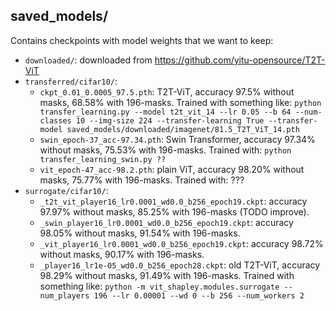 ## saved_models/
Contains checkpoints with model weights that we want to keep:
- `downloaded/`: downloaded from https://github.com/yitu-opensource/T2T-ViT
- `transferred/cifar10/`:
    - `ckpt_0.01_0.0005_97.5.pth`: T2T-ViT, accuracy 97.5% without masks, 68.58% with 196-masks. Trained with something like:
        `python transfer_learning.py --model t2t_vit_14 --lr 0.05 --b 64 --num-classes 10 --img-size 224 --transfer-learning True --transfer-model saved_models/downloaded/imagenet/81.5_T2T_ViT_14.pth`
    - `swin_epoch-37_acc-97.34.pth`: Swin Transformer, accuracy 97.34% without masks, 75.53% with 196-masks. Trained with:
        `python transfer_learning_swin.py ??`
    - `vit_epoch-47_acc-98.2.pth`: plain ViT, accuracy 98.20% without masks, 75.77% with 196-masks. Trained with:
        ???
- `surrogate/cifar10/`:
  - `_t2t_vit_player16_lr0.0001_wd0.0_b256_epoch19.ckpt`: accuracy 97.97% without masks, 85.25% with 196-masks (TODO improve).
  - `_swin_player16_lr0.0001_wd0.0_b256_epoch19.ckpt`: accuracy 98.05% without masks, 91.54% with 196-masks.
  - `_vit_player16_lr0.0001_wd0.0_b256_epoch19.ckpt`: accuracy 98.72% without masks, 90.17% with 196-masks.
  - `_player16_lr1e-05_wd0.0_b256_epoch28.ckpt`: old T2T-ViT, accuracy 98.29% without masks, 91.49% with 196-masks. Trained with something like:
        `python -m vit_shapley.modules.surrogate --num_players 196 --lr 0.00001 --wd 0 --b 256 --num_workers 2`
